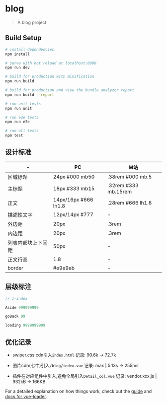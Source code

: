 # blog

> A blog project

## Build Setup

``` bash
# install dependencies
npm install

# serve with hot reload at localhost:8080
npm run dev

# build for production with minification
npm run build

# build for production and view the bundle analyzer report
npm run build --report

# run unit tests
npm run unit

# run e2e tests
npm run e2e

# run all tests
npm test
```

## 设计标准

-|PC | M站
---|---|--
区域标题 | 24px #000 mb50 | .38rem #000 mb.5
主标题 | 18px #333 mb15 | .32rem #333 mb.15rem
正文 | 14px/16px #666 lh1.8 | .28rem #666 lh1.8
描述性文字 | 12px/14px #777 | -
外边距 | 20px | .3rem
内边距 | 20px | .3rem
列表内部块上下间距 | 50px | -
正文行高 | 1.8 | -
border | #e9e9eb | -

## 层级标注

```js
// z-index

Aside 999999999

goBack 99

loading 9999999999
```

## 优化记录

- swiper.css cdn引入`index.html` 记录: 90.6k -> 72.7k

- 图片cdn(七牛)引入`/blog/index.vue` 记录: max | 5.13s -> 255ms

- 插件在对应组件中引入,避免全局引入`Detail_col.vue` 记录: vendor.xxx.js | 932kB -> 166KB

For a detailed explanation on how things work, check out the [guide](http://vuejs-templates.github.io/webpack/) and [docs for vue-loader](http://vuejs.github.io/vue-loader).
